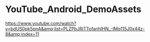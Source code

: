 # YouTube_Android_DemoAssets
https://www.youtube.com/watch?v=bdUS0pk5pnA&amp;list=PLZPbJRiTTofanhIHN_-IMq115J0x44z-8&amp;index=11
